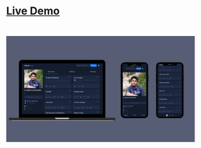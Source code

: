 # [Live Demo](https://github-profileclone.netlify.app/)

<br />

![alt](./public/webapp%20demo.png)

